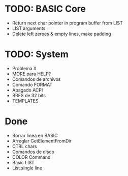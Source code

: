 # TODO: BASIC Core
- Return next char pointer in program buffer from LIST
- LIST arguments
- Delete left zeroes & empty lines, make padding

# TODO: System
- Problema X
- MORE para HELP?
- Comandos de archivos
- Comando FORMAT
- Apagado ACPI
- BRFS de 32 bits
- TEMPLATES

# Done
- Borrar linea en BASIC
- Arreglar GetElementFromDir
- CTRL chars
- Comandos de disco
- COLOR Command
- Basic LIST
- List single line
